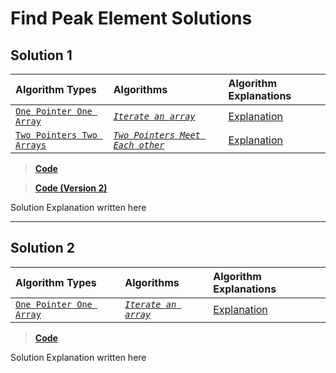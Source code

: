 # Find Peak Element Solutions

## Solution 1

| __Algorithm Types__ | __Algorithms__ | __Algorithm Explanations__ |
| :- | :- | :- |
| [`One Pointer One Array`](../../algorithms/one-pointer-one-array.md) | [*`Iterate an array`*](../../algorithms/one-pointer-one-array.md#iterate-an-array) | [Explanation](../../algorithms/explanations/one-pointer-one-array/iterate-an-array.md) |
| [`Two Pointers Two Arrays`](../../algorithms/two-pointers-two-arrays.md) | [*`Two Pointers Meet Each other`*](../../algorithms/two-pointers-two-arrays.md#two-pointers-meet-each-other) | [Explanation](../../algorithms/explanations/two-pointers-two-arrays/two-pointers-meet-each-other.md) |

> __[Code](./solution-1.js)__

> __[Code (Version 2)](./solution-1-v2.js)__

Solution Explanation written here

---

## Solution 2

| __Algorithm Types__ | __Algorithms__ | __Algorithm Explanations__ |
| :- | :- | :- |
| [`One Pointer One Array`](../../algorithms/one-pointer-one-array.md) | [*`Iterate an array`*](../../algorithms/one-pointer-one-array.md#iterate-an-array) | [Explanation](../../algorithms/explanations/one-pointer-one-array/iterate-an-array.md) |

> __[Code](./solution-2.js)__

Solution Explanation written here
